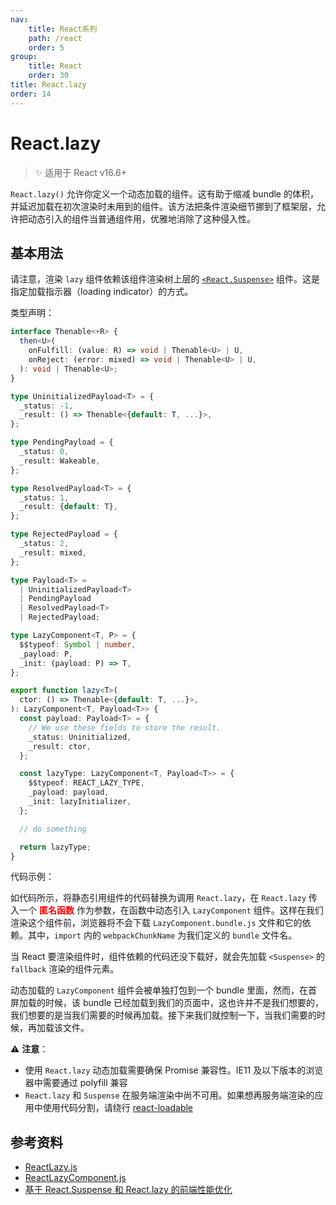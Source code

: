 ```yaml
---
nav:
    title: React系列
    path: /react
    order: 5
group:
    title: React
    order: 30
title: React.lazy
order: 14
---
```


# React.lazy

> ✨ 适用于 React v16.6+

`React.lazy()` 允许你定义一个动态加载的组件。这有助于缩减 bundle 的体积，并延迟加载在初次渲染时未用到的组件。该方法把条件渲染细节挪到了框架层，允许把动态引入的组件当普通组件用，优雅地消除了这种侵入性。

## 基本用法

请注意，渲染 `lazy` 组件依赖该组件渲染树上层的 [`<React.Suspense>`](./suspense) 组件。这是指定加载指示器（loading indicator）的方式。

类型声明：

```ts
interface Thenable<+R> {
  then<U>(
    onFulfill: (value: R) => void | Thenable<U> | U,
    onReject: (error: mixed) => void | Thenable<U> | U,
  ): void | Thenable<U>;
}

type UninitializedPayload<T> = {
  _status: -1,
  _result: () => Thenable<{default: T, ...}>,
};

type PendingPayload = {
  _status: 0,
  _result: Wakeable,
};

type ResolvedPayload<T> = {
  _status: 1,
  _result: {default: T},
};

type RejectedPayload = {
  _status: 2,
  _result: mixed,
};

type Payload<T> =
  | UninitializedPayload<T>
  | PendingPayload
  | ResolvedPayload<T>
  | RejectedPayload;

type LazyComponent<T, P> = {
  $$typeof: Symbol | number,
  _payload: P,
  _init: (payload: P) => T,
};

export function lazy<T>(
  ctor: () => Thenable<{default: T, ...}>,
): LazyComponent<T, Payload<T>> {
  const payload: Payload<T> = {
    // We use these fields to store the result.
    _status: Uninitialized,
    _result: ctor,
  };

  const lazyType: LazyComponent<T, Payload<T>> = {
    $$typeof: REACT_LAZY_TYPE,
    _payload: payload,
    _init: lazyInitializer,
  };

  // do something

  return lazyType;
}
```

代码示例：

<!-- <code src="https://tsejx.github.io/react-guidebook/~demos/react-guidebook-lazy" /> -->



如代码所示，将静态引用组件的代码替换为调用 `React.lazy`，在 `React.lazy` 传入一个 <strong style="color:red">匿名函数</strong> 作为参数，在函数中动态引入 `LazyComponent` 组件。这样在我们渲染这个组件前，浏览器将不会下载 `LazyComponent.bundle.js` 文件和它的依赖。其中，`import` 内的 `webpackChunkName` 为我们定义的 `bundle` 文件名。

当 React 要渲染组件时，组件依赖的代码还没下载好，就会先加载 `<Suspense>` 的 `fallback` 渲染的组件元素。

动态加载的 `LazyComponent` 组件会被单独打包到一个 bundle 里面，然而，在首屏加载的时候，该 bundle 已经加载到我们的页面中，这也许并不是我们想要的，我们想要的是当我们需要的时候再加载。接下来我们就控制一下，当我们需要的时候，再加载该文件。

⚠️ **注意**：

- 使用 `React.lazy` 动态加载需要确保 Promise 兼容性。IE11 及以下版本的浏览器中需要通过 polyfill 兼容
- `React.lazy` 和 `Suspense` 在服务端渲染中尚不可用。如果想再服务端渲染的应用中使用代码分割，请绕行 [react-loadable](https://github.com/thejameskyle/react-loadable)

## 参考资料

- [ReactLazy.js](https://github.com/facebook/react/blob/master/packages/react/src/ReactLazy.js)
- [ReactLazyComponent.js](https://github.com/facebook/react/blob/master/packages/shared/ReactLazyComponent.js)
- [基于 React.Suspense 和 React.lazy 的前端性能优化](https://mp.weixin.qq.com/s/uh4UOlGsInYqOKVTYnJySQ)
